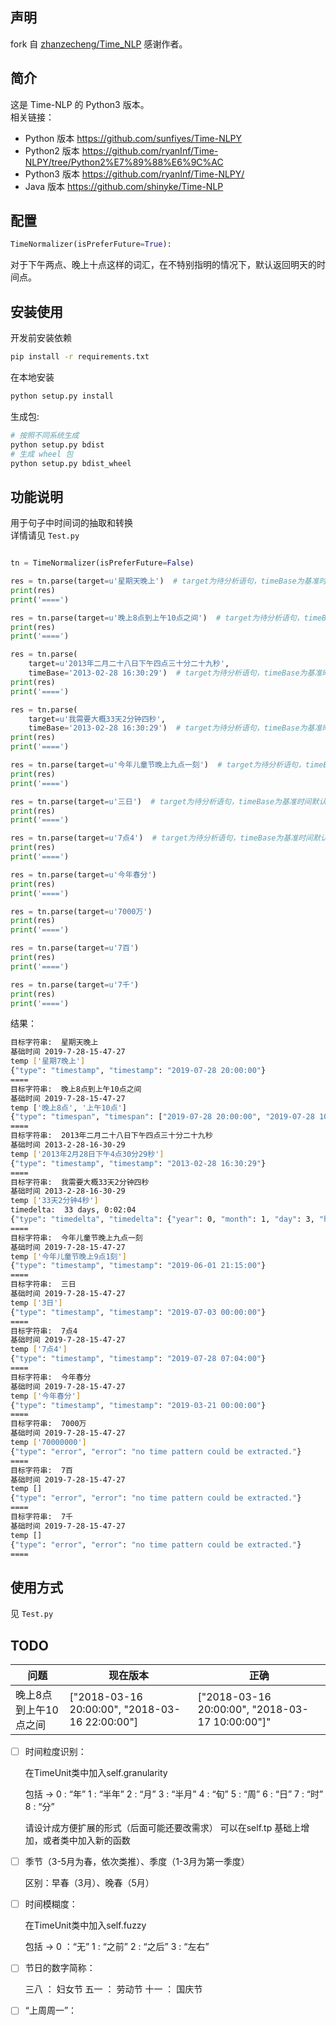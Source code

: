 ## 声明
fork 自 [zhanzecheng/Time_NLP](https://github.com/zhanzecheng/Time_NLP)
感谢作者。

## 简介
这是 Time-NLP 的 Python3 版本。  
相关链接：
- Python 版本 https://github.com/sunfiyes/Time-NLPY  
- Python2 版本 https://github.com/ryanInf/Time-NLPY/tree/Python2%E7%89%88%E6%9C%AC
- Python3 版本 https://github.com/ryanInf/Time-NLPY/
- Java 版本 https://github.com/shinyke/Time-NLP

## 配置
```py
TimeNormalizer(isPreferFuture=True):
```
对于下午两点、晚上十点这样的词汇，在不特别指明的情况下，默认返回明天的时间点。

## 安装使用

开发前安装依赖
```bash
pip install -r requirements.txt
```

在本地安装
```bash
python setup.py install 
```

生成包:
```bash
# 按照不同系统生成
python setup.py bdist
# 生成 wheel 包
python setup.py bdist_wheel
```

## 功能说明
用于句子中时间词的抽取和转换  
详情请见 `Test.py`
```py

tn = TimeNormalizer(isPreferFuture=False)

res = tn.parse(target=u'星期天晚上')  # target为待分析语句，timeBase为基准时间默认是当前时间
print(res)
print('====')

res = tn.parse(target=u'晚上8点到上午10点之间')  # target为待分析语句，timeBase为基准时间默认是当前时间
print(res)
print('====')

res = tn.parse(
    target=u'2013年二月二十八日下午四点三十分二十九秒',
    timeBase='2013-02-28 16:30:29')  # target为待分析语句，timeBase为基准时间默认是当前时间
print(res)
print('====')

res = tn.parse(
    target=u'我需要大概33天2分钟四秒',
    timeBase='2013-02-28 16:30:29')  # target为待分析语句，timeBase为基准时间默认是当前时间
print(res)
print('====')

res = tn.parse(target=u'今年儿童节晚上九点一刻')  # target为待分析语句，timeBase为基准时间默认是当前时间
print(res)
print('====')

res = tn.parse(target=u'三日')  # target为待分析语句，timeBase为基准时间默认是当前时间
print(res)
print('====')

res = tn.parse(target=u'7点4')  # target为待分析语句，timeBase为基准时间默认是当前时间
print(res)
print('====')

res = tn.parse(target=u'今年春分')
print(res)
print('====')

res = tn.parse(target=u'7000万')
print(res)
print('====')

res = tn.parse(target=u'7百')
print(res)
print('====')

res = tn.parse(target=u'7千')
print(res)
print('====')

```
结果：
```sh
目标字符串:  星期天晚上
基础时间 2019-7-28-15-47-27
temp ['星期7晚上']
{"type": "timestamp", "timestamp": "2019-07-28 20:00:00"}
====
目标字符串:  晚上8点到上午10点之间
基础时间 2019-7-28-15-47-27
temp ['晚上8点', '上午10点']
{"type": "timespan", "timespan": ["2019-07-28 20:00:00", "2019-07-28 10:00:00"]}
====
目标字符串:  2013年二月二十八日下午四点三十分二十九秒
基础时间 2013-2-28-16-30-29
temp ['2013年2月28日下午4点30分29秒']
{"type": "timestamp", "timestamp": "2013-02-28 16:30:29"}
====
目标字符串:  我需要大概33天2分钟四秒
基础时间 2013-2-28-16-30-29
temp ['33天2分钟4秒']
timedelta:  33 days, 0:02:04
{"type": "timedelta", "timedelta": {"year": 0, "month": 1, "day": 3, "hour": 0, "minute": 2, "second": 4}}
====
目标字符串:  今年儿童节晚上九点一刻
基础时间 2019-7-28-15-47-27
temp ['今年儿童节晚上9点1刻']
{"type": "timestamp", "timestamp": "2019-06-01 21:15:00"}
====
目标字符串:  三日
基础时间 2019-7-28-15-47-27
temp ['3日']
{"type": "timestamp", "timestamp": "2019-07-03 00:00:00"}
====
目标字符串:  7点4
基础时间 2019-7-28-15-47-27
temp ['7点4']
{"type": "timestamp", "timestamp": "2019-07-28 07:04:00"}
====
目标字符串:  今年春分
基础时间 2019-7-28-15-47-27
temp ['今年春分']
{"type": "timestamp", "timestamp": "2019-03-21 00:00:00"}
====
目标字符串:  7000万
基础时间 2019-7-28-15-47-27
temp ['70000000']
{"type": "error", "error": "no time pattern could be extracted."}
====
目标字符串:  7百
基础时间 2019-7-28-15-47-27
temp []
{"type": "error", "error": "no time pattern could be extracted."}
====
目标字符串:  7千
基础时间 2019-7-28-15-47-27
temp []
{"type": "error", "error": "no time pattern could be extracted."}
====
```
## 使用方式 
见 `Test.py`

## TODO

| 问题                  | 现在版本                                       | 正确                                            |
| --------------------- | ---------------------------------------------- | ----------------------------------------------- |
| 晚上8点到上午10点之间 | ["2018-03-16 20:00:00", "2018-03-16 22:00:00"] | ["2018-03-16 20:00:00", "2018-03-17 10:00:00"]" | "timestamp": "2018-04-08 00:00:00" |


- [ ] 时间粒度识别：

    在TimeUnit类中加入self.granularity

    包括 -> 
    0 : “年”
    1 : “半年”
    2 : “月”
    3 : “半月”
    4 : “旬”
    5 : “周”
    6 : “日”
    7 : “时”
    8 : “分”

    请设计成方便扩展的形式（后面可能还要改需求）
    可以在self.tp 基础上增加，或者类中加入新的函数

- [ ] 季节（3-5月为春，依次类推）、季度（1-3月为第一季度）

    区别：早春（3月）、晚春（5月）

- [ ] 时间模糊度：

    在TimeUnit类中加入self.fuzzy

    包括 -> 
    0 ：“无”
    1 : “之前”
    2 : “之后”
    3 : “左右”

- [ ] 节日的数字简称：

    三八 ： 妇女节
    五一 ： 劳动节
    十一 ： 国庆节

- [ ] “上周周一”：